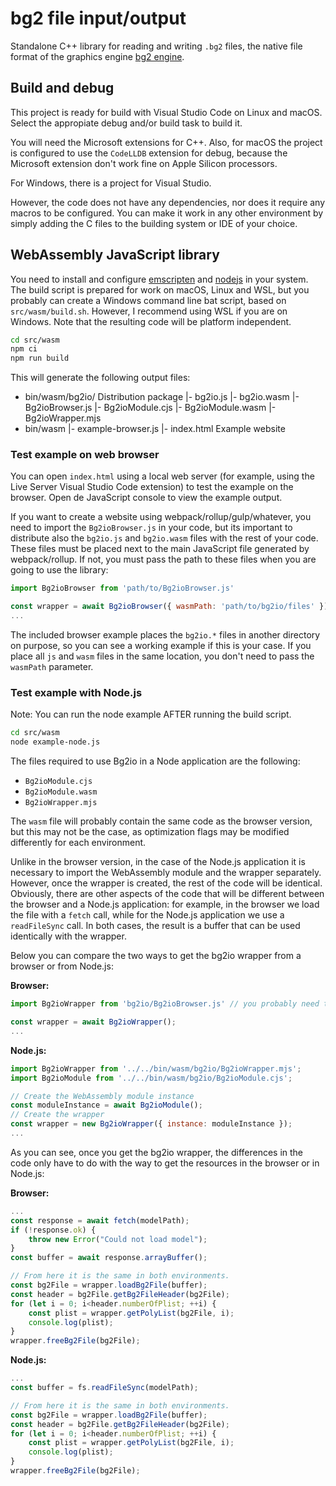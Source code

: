 # bg2 file input/output

Standalone C++ library for reading and writing `.bg2` files, the native file format of the graphics engine [bg2 engine](https://www.bg2engine.org).

## Build and debug

This project is ready for build with Visual Studio Code on Linux and macOS. Select the appropiate debug and/or build task to build it.

You will need the Microsoft extensions for C++. Also, for macOS the project is configured to use the `CodeLLDB` extension for debug, because the Microsoft extension don't work fine on Apple Silicon processors.

For Windows, there is a project for Visual Studio.

However, the code does not have any dependencies, nor does it require any macros to be configured. You can make it work in any other environment by simply adding the C files to the building system or IDE of your choice.

## WebAssembly JavaScript library

You need to install and configure [emscripten](https://emscripten.org) and [nodejs](https://nodejs.org/en/) in your system. The build script is prepared for work on macOS, Linux and WSL, but you probably can create a Windows command line bat script, based on `src/wasm/build.sh`. However, I recommend using WSL if you are on Windows. Note that the resulting code will be platform independent.

```sh
cd src/wasm
npm ci
npm run build
```

This will generate the following output files:

- bin/wasm/bg2io/   Distribution package
    |- bg2io.js
    |- bg2io.wasm
    |- Bg2ioBrowser.js
    |- Bg2ioModule.cjs
    |- Bg2ioModule.wasm
    |- Bg2ioWrapper.mjs
- bin/wasm
    |- example-browser.js
    |- index.html            Example website

### Test example on web browser

You can open `index.html` using a local web server (for example, using the Live Server Visual Studio Code extension) to test the example on the browser. Open de JavaScript console to view the example output.

If you want to create a website using webpack/rollup/gulp/whatever, you need to import the `Bg2ioBrowser.js` in your code, but its important to distribute also the `bg2io.js` and `bg2io.wasm` files with the rest of your code. These files must be placed next to the main JavaScript file generated by webpack/rollup. If not, you must pass the path to these files when you are going to use the library:

```js
import Bg2ioBrowser from 'path/to/Bg2ioBrowser.js'

const wrapper = await Bg2ioBrowser({ wasmPath: 'path/to/bg2io/files' });
...
```

The included browser example places the `bg2io.*` files in another directory on purpose, so you can see a working example if this is your case. If you place all `js` and `wasm` files in the same location, you don't need to pass the `wasmPath` parameter.

### Test example with Node.js

Note: You can run the node example AFTER running the build script.

```sh
cd src/wasm
node example-node.js
```

The files required to use Bg2io in a Node application are the following: 

- `Bg2ioModule.cjs`
- `Bg2ioModule.wasm`
- `Bg2ioWrapper.mjs`

The `wasm` file will probably contain the same code as the browser version, but this may not be the case, as optimization flags may be modified differently for each environment.

Unlike in the browser version, in the case of the Node.js application it is necessary to import the WebAssembly module and the wrapper separately. However, once the wrapper is created, the rest of the code will be identical. Obviously, there are other aspects of the code that will be different between the browser and a Node.js application: for example, in the browser we load the file with a `fetch` call, while for the Node.js application we use a `readFileSync` call. In both cases, the result is a buffer that can be used identically with the wrapper.

Below you can compare the two ways to get the bg2io wrapper from a browser or from Node.js:

**Browser:**

```js
import Bg2ioWrapper from 'bg2io/Bg2ioBrowser.js' // you probably need to customize this path

const wrapper = await Bg2ioWrapper();
...
```

**Node.js:**

```js
import Bg2ioWrapper from '../../bin/wasm/bg2io/Bg2ioWrapper.mjs';
import Bg2ioModule from '../../bin/wasm/bg2io/Bg2ioModule.cjs';

// Create the WebAssembly module instance
const moduleInstance = await Bg2ioModule();
// Create the wrapper
const wrapper = new Bg2ioWrapper({ instance: moduleInstance });
...
```

As you can see, once you get the bg2io wrapper, the differences in the code only have to do with the way to get the resources in the browser or in Node.js:


**Browser:**

```js
...
const response = await fetch(modelPath);
if (!response.ok) {
    throw new Error("Could not load model");
}
const buffer = await response.arrayBuffer();

// From here it is the same in both environments.
const bg2File = wrapper.loadBg2File(buffer);
const header = bg2File.getBg2FileHeader(bg2File);
for (let i = 0; i<header.numberOfPlist; ++i) {
    const plist = wrapper.getPolyList(bg2File, i);
    console.log(plist);
}
wrapper.freeBg2File(bg2File);
```

**Node.js:**

```js
...
const buffer = fs.readFileSync(modelPath);

// From here it is the same in both environments.
const bg2File = wrapper.loadBg2File(buffer);
const header = bg2File.getBg2FileHeader(bg2File);
for (let i = 0; i<header.numberOfPlist; ++i) {
    const plist = wrapper.getPolyList(bg2File, i);
    console.log(plist);
}
wrapper.freeBg2File(bg2File);
```